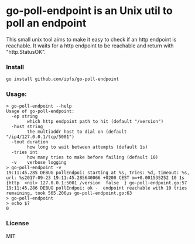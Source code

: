 # go-poll-endpoint is an Unix util to poll an endpoint

This small unix tool aims to make it easy to check if an http endpoint
is reachable. It waits for a http endpoint to be reachable and return
with "http.StatusOK".

### Install

```sh
go install github.com/ipfs/go-poll-endpoint
```

### Usage:

```
> go-poll-endpoint --help
Usage of go-poll-endpoint:
  -ep string
        which http endpoint path to hit (default "/version")
  -host string
        the multiaddr host to dial on (default "/ip4/127.0.0.1/tcp/5001")
  -tout duration
        how long to wait between attempts (default 1s)
  -tries int
        how many tries to make before failing (default 10)
  -v    verbose logging
> go-poll-endpoint -v
19:11:45.285 DEBUG pollEndpoi: starting at %s, tries: %d, timeout: %s, url: %s2017-09-23 19:11:45.285640066 +0200 CEST m=+0.001535252 10 1s {http  <nil> 127.0.0.1:5001 /version  false  } go-poll-endpoint.go:57
19:11:45.286 DEBUG pollEndpoi: ok -  endpoint reachable with 10 tries remaining, took 565.206µs go-poll-endpoint.go:63
> go-poll-endpoint
> echo $?
0
```

### License

MIT
